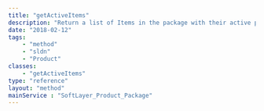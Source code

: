 ```yaml
---
title: "getActiveItems"
description: "Return a list of Items in the package with their active prices."
date: "2018-02-12"
tags:
    - "method"
    - "sldn"
    - "Product"
classes:
    - "getActiveItems"
type: "reference"
layout: "method"
mainService : "SoftLayer_Product_Package"
---
```

